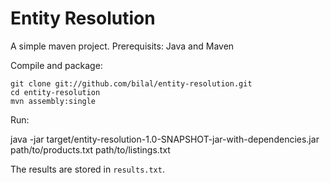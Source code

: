 Entity Resolution
=================

A simple maven project. 
Prerequisits: Java and Maven

Compile and package:

```
git clone git://github.com/bilal/entity-resolution.git
cd entity-resolution
mvn assembly:single
```
Run:

java -jar target/entity-resolution-1.0-SNAPSHOT-jar-with-dependencies.jar path/to/products.txt path/to/listings.txt

The results are stored in `results.txt`.


